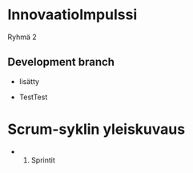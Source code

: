 # InnovaatioImpulssi
Ryhmä 2 

## Development branch

- lisätty

- TestTest


# Scrum-syklin yleiskuvaus

- 1. Sprintit

